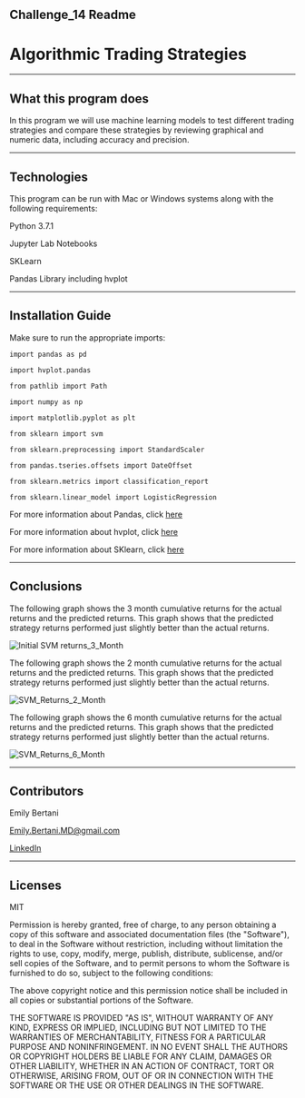 ## Challenge_14 Readme

# Algorithmic Trading Strategies

---

## What this program does

In this program we will use machine learning models to test different trading strategies and compare these strategies by reviewing graphical and numeric data, including accuracy and precision.

---

## Technologies

This program can be run with Mac or Windows systems along with the following requirements:

Python 3.7.1

Jupyter Lab Notebooks

SKLearn

Pandas Library including hvplot



---


## Installation Guide

Make sure to run the appropriate imports:

`import pandas as pd`

`import hvplot.pandas`

`from pathlib import Path`

`import numpy as np`

`import matplotlib.pyplot as plt`

`from sklearn import svm`

`from sklearn.preprocessing import StandardScaler`

`from pandas.tseries.offsets import DateOffset`

`from sklearn.metrics import classification_report`

`from sklearn.linear_model import LogisticRegression`


For more information about Pandas, click [here](https://pandas.pydata.org/)

For more information about hvplot, click [here](https://hvplot.holoviz.org/)

For more information about SKlearn, click [here](https://scikit-learn.org/stable/)


---


## Conclusions


The following graph shows the 3 month cumulative returns for the actual returns and the predicted returns. This graph shows that the predicted strategy returns performed just slightly better than the actual returns.

![Initial SVM returns_3_Month](https://github.com/EmilyBertani/Challenge_14/blob/main/Challenge_14_Starter_Code/SVM_strategy_retur%20ns.png)


The following graph shows the 2 month cumulative returns for the actual returns and the predicted returns. This graph shows that the predicted strategy returns performed just slightly better than the actual returns.

![SVM_Returns_2_Month](https://github.com/EmilyBertani/Challenge_14/blob/main/Challenge_14_Starter_Code/SVM_2_month_returns.png)


The following graph shows the 6 month cumulative returns for the actual returns and the predicted returns. This graph shows that the predicted strategy returns performed just slightly better than the actual returns.

![SVM_Returns_6_Month](https://github.com/EmilyBertani/Challenge_14/blob/main/Challenge_14_Starter_Code/SVM_6_month_returns.png)

---


## Contributors

Emily Bertani

Emily.Bertani.MD@gmail.com

[LinkedIn](https://www.linkedin.com/feed/)

---

## Licenses

MIT

Permission is hereby granted, free of charge, to any person obtaining a copy of this software and associated documentation files (the "Software"), to deal in the Software without restriction, including without limitation the rights to use, copy, modify, merge, publish, distribute, sublicense, and/or sell copies of the Software, and to permit persons to whom the Software is furnished to do so, subject to the following conditions:

The above copyright notice and this permission notice shall be included in all copies or substantial portions of the Software.

THE SOFTWARE IS PROVIDED "AS IS", WITHOUT WARRANTY OF ANY KIND, EXPRESS OR IMPLIED, INCLUDING BUT NOT LIMITED TO THE WARRANTIES OF MERCHANTABILITY, FITNESS FOR A PARTICULAR PURPOSE AND NONINFRINGEMENT. IN NO EVENT SHALL THE AUTHORS OR COPYRIGHT HOLDERS BE LIABLE FOR ANY CLAIM, DAMAGES OR OTHER LIABILITY, WHETHER IN AN ACTION OF CONTRACT, TORT OR OTHERWISE, ARISING FROM, OUT OF OR IN CONNECTION WITH THE SOFTWARE OR THE USE OR OTHER DEALINGS IN THE SOFTWARE.

